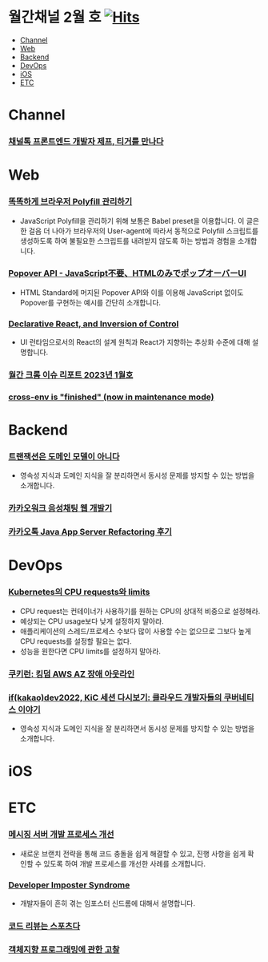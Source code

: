 # 월간채널 2월 호 [![Hits](https://hits.seeyoufarm.com/api/count/incr/badge.svg?url=https%3A%2F%2Fgithub.com%2Fchannel-io%2Fmonthly-channel%2Fblob%2Fmain%2Fissues%2F2023-02.md&count_bg=%2379C83D&title_bg=%23555555&icon=&icon_color=%23E7E7E7&title=hits&edge_flat=false)](https://hits.seeyoufarm.com)

- [Channel](#Channel)
- [Web](#web)
- [Backend](#backend)
- [DevOps](#devops)
- [iOS](#ios)
- [ETC](#etc)

# Channel
### [채널톡 프론트엔드 개발자 제프, 티거를 만나다](https://channel.io/ko/blog/frontend_developer_interview_jefftigger-2)

# Web
### [똑똑하게 브라우저 Polyfill 관리하기](https://toss.tech/article/smart-polyfills)
- JavaScript Polyfill을 관리하기 위해 보통은 Babel preset을 이용합니다. 이 글은 한 걸음 더 나아가 브라우저의 User-agent에 따라서 동적으로 Polyfill 스크립트를 생성하도록 하여 불필요한 스크립트를 내려받지 않도록 하는 방법과 경험을 소개합니다.

### [Popover API - JavaScript不要、HTMLのみでポップオーバーUI](https://zenn.dev/yusukehirao/articles/popover-api-and-attributes)
- HTML Standard에 머지된 Popover API와 이를 이용해 JavaScript 없이도 Popover를 구현하는 예시를 간단히 소개합니다.

### [Declarative React, and Inversion of Control](https://blog.mathpresso.com/declarative-react-and-inversion-of-control-7b95f3fbddf5)
- UI 런타임으로서의 React의 설계 원칙과 React가 지향하는 추상화 수준에 대해 설명합니다.

### [월간 크롬 이슈 리포트 2023년 1월호](https://ui.toast.com/posts/ko_chrome_report_202301)

### [cross-env is "finished" (now in maintenance mode)](https://github.com/kentcdodds/cross-env/issues/257)

# Backend
### [트랜잭션은 도메인 모델이 아니다](https://blog.gangnamunni.com/post/isolate-transaction-from-domain-model/)
- 영속성 지식과 도메인 지식을 잘 분리하면서 동시성 문제를 방지할 수 있는 방법을 소개합니다.
### [카카오워크 음성채팅 웹 개발기](https://tech.kakaoenterprise.com/179)
### [카카오톡 Java App Server Refactoring 후기](https://tech.kakao.com/2023/01/19/kakaotalk-java-app-server-refactoring/)

# DevOps
### [Kubernetes의 CPU requests와 limits](https://blog.outsider.ne.kr/1653)
- CPU request는 컨테이너가 사용하기를 원하는 CPU의 상대적 비중으로 설정해라.
- 예상되는 CPU usage보다 낮게 설정하지 말아라.
- 애플리케이션의 스레드/프로세스 수보다 많이 사용할 수는 없으므로 그보다 높게 CPU requests를 설정할 필요는 없다.
- 성능을 원한다면 CPU limits를 설정하지 말아라.
### [쿠키런: 킹덤 AWS AZ 장애 아웃라인](https://tech.devsisters.com/posts/crk-aws-az-failure-postmortem/)
### [if(kakao)dev2022, KiC 세션 다시보기: 클라우드 개발자들의 쿠버네티스 이야기](https://tech.kakaoenterprise.com/178)
- 영속성 지식과 도메인 지식을 잘 분리하면서 동시성 문제를 방지할 수 있는 방법을 소개합니다.

# iOS

# ETC
### [메시징 서버 개발 프로세스 개선](https://engineering.linecorp.com/ko/blog/improving-the-messaging-server-development-process)
- 새로운 브랜치 전략을 통해 코드 충돌을 쉽게 해결할 수 있고, 진행 사항을 쉽게 확인할 수 있도록 하여 개발 프로세스를 개선한 사례를 소개합니다.
### [Developer Imposter Syndrome](https://medium.com/lemonbase/developer-imposter-syndrome-153f4d94c5d8)
- 개발자들이 흔히 겪는 임포스터 신드롬에 대해서 설명합니다.
### [코드 리뷰는 스포츠다](https://wormwlrm.github.io/2023/02/20/Code-Review-is-a-Sports.html)
### [객체지향 프로그래밍에 관한 고찰](https://hyeon9mak.github.io/consider-oop/)
